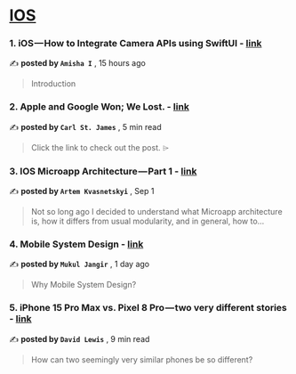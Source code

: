 
<h1><a href=https://medium.com/tag/ios/recommended target="_blank" rel="noopener noreferrer">IOS</a></h1>
<h3>1. iOS — How to Integrate Camera APIs using SwiftUI - <a href=https://medium.com/canopas/ios-how-to-integrate-camera-apis-using-swiftui-ea604a2d2d0f?source=tag_recommended_feed---------0-84----------ios----------8965015c_045a_489f_b0f0_cba48588d597------- target="_blank" rel="noopener noreferrer">link</a></h3>

✍️ **posted by `Amisha I`** <date> , 15 hours ago</date>

<blockquote>Introduction</blockquote>

<h3>2. Apple and Google Won; We Lost. - <a href=https://medium.com/@carlst-james/apple-and-google-won-we-lost-2895488191d1?source=tag_recommended_feed---------1-107----------ios----------8965015c_045a_489f_b0f0_cba48588d597------- target="_blank" rel="noopener noreferrer">link</a></h3>

✍️ **posted by `Carl St. James`** <date> , 5 min read</date>

<blockquote>Click the link to check out the post. ⌲</blockquote>

<h3>3. IOS Microapp Architecture — Part 1 - <a href=https://medium.com/@artemkvasnetcky/ios-microapp-architecture-part-1-50cd2bcaccd6?source=tag_recommended_feed---------2-85----------ios----------8965015c_045a_489f_b0f0_cba48588d597------- target="_blank" rel="noopener noreferrer">link</a></h3>

✍️ **posted by `Artem Kvasnetskyi`** <date> , Sep 1</date>

<blockquote>Not so long ago I decided to understand what Microapp architecture is, how it differs from usual modularity, and in general, how to…</blockquote>

<h3>4. Mobile System Design - <a href=https://medium.com/@mukuljangir372/mobile-system-design-7f50a3d3d7b3?source=tag_recommended_feed---------3-84----------ios----------8965015c_045a_489f_b0f0_cba48588d597------- target="_blank" rel="noopener noreferrer">link</a></h3>

✍️ **posted by `Mukul Jangir`** <date> , 1 day ago</date>

<blockquote>Why Mobile System Design?</blockquote>

<h3>5. iPhone 15 Pro Max vs. Pixel 8 Pro — two very different stories - <a href=https://medium.com/macoclock/iphone-15-pro-max-vs-pixel-8-pro-two-very-different-stories-68938a6d749f?source=tag_recommended_feed---------4-107----------ios----------8965015c_045a_489f_b0f0_cba48588d597------- target="_blank" rel="noopener noreferrer">link</a></h3>

✍️ **posted by `David Lewis`** <date> , 9 min read</date>

<blockquote>How can two seemingly very similar phones be so different?</blockquote>

